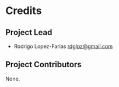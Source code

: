 Credits
=======

Project Lead
----------------

* Rodrigo Lopez-Farias <rdglpz@gmail.com>

Project Contributors
------------

None.
